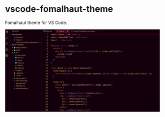 # vscode-fomalhaut-theme
Fomalhaut theme for VS Code.

![Screenshot](screenshot.png?raw=true "Screenshot")

